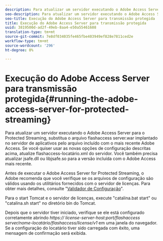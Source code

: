 ```yaml
---
description: Para atualizar um servidor executando o Adobe Access Server para o Protected Streaming, substitua o arquivo flashaccess server.war implantado no servidor de aplicativos pelo arquivo incluído com o mais recente Adobe Access. Se você quiser usar as novas opções de configuração descritas acima, atualize flashaccess-locatário.xml do servidor. Você também precisa atualizar jsafe.dll ou libjsafe.so para a versão incluída com o Adobe Access mais recente.
seo-description: Para atualizar um servidor executando o Adobe Access Server para o Protected Streaming, substitua o arquivo flashaccess server.war implantado no servidor de aplicativos pelo arquivo incluído com o mais recente Adobe Access. Se você quiser usar as novas opções de configuração descritas acima, atualize flashaccess-locatário.xml do servidor. Você também precisa atualizar jsafe.dll ou libjsafe.so para a versão incluída com o Adobe Access mais recente.
seo-title: Execução do Adobe Access Server para transmissão protegida
title: Execução do Adobe Access Server para transmissão protegida
uuid: 3819500d-ad2f-49eb-8aa4-e50a55461608
translation-type: tm+mt
source-git-commit: 7e8df034035fe465fbe403949ef828e7811ced2e
workflow-type: tm+mt
source-wordcount: '296'
ht-degree: 0%

---
```



# Execução do Adobe Access Server para transmissão protegida{#running-the-adobe-access-server-for-protected-streaming}

Para atualizar um servidor executando o Adobe Access Server para o Protected Streaming, substitua o arquivo flashaccess server.war implantado no servidor de aplicativos pelo arquivo incluído com o mais recente Adobe Access. Se você quiser usar as novas opções de configuração descritas acima, atualize flashaccess-locatário.xml do servidor. Você também precisa atualizar jsafe.dll ou libjsafe.so para a versão incluída com o Adobe Access mais recente.

Antes de executar o Adobe Access Server for Protected Streaming, o Adobe recomenda que você verifique se os arquivos de configuração são válidos usando os utilitários fornecidos com o servidor de licenças. Para obter mais detalhes, consulte &quot;[Validador de Configuração](../../aaxs-protected-streaming/aaxs-protected-streaming-utilities/configuration-validator.md)&quot;.

Para o start Tomcat e o servidor de licenças, execute &quot;catalina.bat start&quot; ou &quot;catalina.sh start&quot; no diretório bin do Tomcat.

Depois que o servidor tiver iniciado, verifique se ele está configurado corretamente abrindo *https:// license-server-host:port/flashaccess server/nome-locatário/flashaccess/license/v1* em uma janela do navegador. Se a configuração do locatário tiver sido carregada com êxito, uma mensagem de confirmação será exibida.
